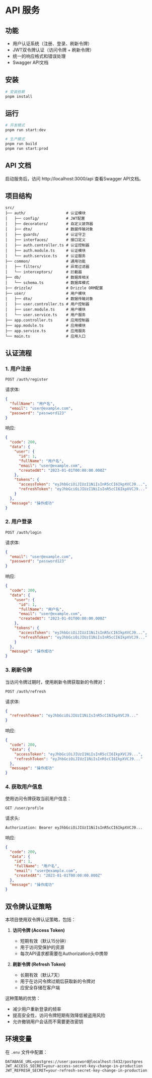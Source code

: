 # API 服务

## 功能

- 用户认证系统（注册、登录、刷新令牌）
- JWT双令牌认证（访问令牌 + 刷新令牌）
- 统一的响应格式和错误处理
- Swagger API文档

## 安装

```bash
# 安装依赖
pnpm install
```

## 运行

```bash
# 开发模式
pnpm run start:dev

# 生产模式
pnpm run build
pnpm run start:prod
```

## API 文档

启动服务后，访问 http://localhost:3000/api 查看Swagger API文档。

## 项目结构

```
src/
├── auth/                  # 认证模块
│   ├── config/            # JWT配置
│   ├── decorators/        # 自定义装饰器
│   ├── dto/               # 数据传输对象
│   ├── guards/            # 认证守卫
│   ├── interfaces/        # 接口定义
│   ├── auth.controller.ts # 认证控制器
│   ├── auth.module.ts     # 认证模块
│   └── auth.service.ts    # 认证服务
├── common/                # 通用功能
│   ├── filters/           # 异常过滤器
│   └── interceptors/      # 拦截器
├── db/                    # 数据库相关
│   └── schema.ts          # 数据库模式
├── drizzle/               # Drizzle ORM配置
├── user/                  # 用户模块
│   ├── dto/               # 数据传输对象
│   ├── user.controller.ts # 用户控制器
│   ├── user.module.ts     # 用户模块
│   └── user.service.ts    # 用户服务
├── app.controller.ts      # 应用控制器
├── app.module.ts          # 应用模块
├── app.service.ts         # 应用服务
└── main.ts                # 应用入口
```

## 认证流程

### 1. 用户注册

```
POST /auth/register
```

请求体:

```json
{
  "fullName": "用户名",
  "email": "user@example.com",
  "password": "password123"
}
```

响应:

```json
{
  "code": 200,
  "data": {
    "user": {
      "id": 1,
      "fullName": "用户名",
      "email": "user@example.com",
      "createdAt": "2023-01-01T00:00:00.000Z"
    },
    "tokens": {
      "accessToken": "eyJhbGciOiJIUzI1NiIsInR5cCI6IkpXVCJ9...",
      "refreshToken": "eyJhbGciOiJIUzI1NiIsInR5cCI6IkpXVCJ9..."
    }
  },
  "message": "操作成功"
}
```

### 2. 用户登录

```
POST /auth/login
```

请求体:

```json
{
  "email": "user@example.com",
  "password": "password123"
}
```

响应:

```json
{
  "code": 200,
  "data": {
    "user": {
      "id": 1,
      "fullName": "用户名",
      "email": "user@example.com",
      "createdAt": "2023-01-01T00:00:00.000Z"
    },
    "tokens": {
      "accessToken": "eyJhbGciOiJIUzI1NiIsInR5cCI6IkpXVCJ9...",
      "refreshToken": "eyJhbGciOiJIUzI1NiIsInR5cCI6IkpXVCJ9..."
    }
  },
  "message": "操作成功"
}
```

### 3. 刷新令牌

当访问令牌过期时，使用刷新令牌获取新的令牌对：

```
POST /auth/refresh
```

请求体:

```json
{
  "refreshToken": "eyJhbGciOiJIUzI1NiIsInR5cCI6IkpXVCJ9..."
}
```

响应:

```json
{
  "code": 200,
  "data": {
    "accessToken": "eyJhbGciOiJIUzI1NiIsInR5cCI6IkpXVCJ9...",
    "refreshToken": "eyJhbGciOiJIUzI1NiIsInR5cCI6IkpXVCJ9..."
  },
  "message": "操作成功"
}
```

### 4. 获取用户信息

使用访问令牌获取当前用户信息：

```
GET /user/profile
```

请求头:

```
Authorization: Bearer eyJhbGciOiJIUzI1NiIsInR5cCI6IkpXVCJ9...
```

响应:

```json
{
  "code": 200,
  "data": {
    "id": 1,
    "fullName": "用户名",
    "email": "user@example.com",
    "createdAt": "2023-01-01T00:00:00.000Z"
  },
  "message": "操作成功"
}
```

## 双令牌认证策略

本项目使用双令牌认证策略，包括：

1. **访问令牌 (Access Token)**

   - 短期有效（默认15分钟）
   - 用于访问受保护的资源
   - 每次API请求都需要在Authorization头中携带

2. **刷新令牌 (Refresh Token)**
   - 长期有效（默认7天）
   - 用于在访问令牌过期后获取新的令牌对
   - 应安全存储在客户端

这种策略的优势：

- 减少用户重新登录的频率
- 提高安全性，访问令牌短期有效降低被盗用风险
- 允许撤销用户会话而不需要更改密钥

## 环境变量

在 `.env` 文件中配置：

```
DATABASE_URL=postgres://user:password@localhost:5432/postgres
JWT_ACCESS_SECRET=your-access-secret-key-change-in-production
JWT_REFRESH_SECRET=your-refresh-secret-key-change-in-production
```

